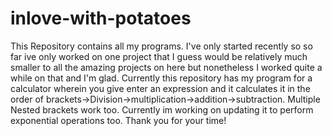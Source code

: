 # inlove-with-potatoes
This Repository contains all my programs. 
I've only started recently so so far ive only worked on one project that I guess would be relatively much smaller to all the amazing projects on here 
but nonetheless I worked quite a while on that and I'm glad. 
Currently this repository has my program for a calculator wherein you give enter an expression and it calculates it in the order of 
brackets->Division->multiplication->addition->subtraction. Multiple Nested brackets work too. 
Currently im working on updating it to perform exponential operations too. Thank you for your time!
